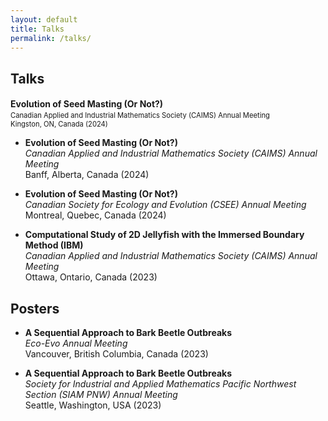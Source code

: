 ```yaml
---
layout: default
title: Talks
permalink: /talks/
---
```


## Talks

 <h3 style="font-size:1em; font-weight: bold; margin-bottom: 0.2em;">
    Evolution of Seed Masting (Or Not?) 
  </h3>
  <p style="font-size: 0.8em; margin-top: 0;">
    Canadian Applied and Industrial Mathematics Society (CAIMS) Annual Meeting<br>
    Kingston, ON, Canada (2024)
  </p>

  
- **Evolution of Seed Masting (Or Not?)**  
  *Canadian Applied and Industrial Mathematics Society (CAIMS) Annual Meeting*  
  Banff, Alberta, Canada (2024)

- **Evolution of Seed Masting (Or Not?)**  
  *Canadian Society for Ecology and Evolution (CSEE) Annual Meeting*  
  Montreal, Quebec, Canada (2024)

- **Computational Study of 2D Jellyfish with the Immersed Boundary Method (IBM)**  
  *Canadian Applied and Industrial Mathematics Society (CAIMS) Annual Meeting*  
  Ottawa, Ontario, Canada (2023)

## Posters
- **A Sequential Approach to Bark Beetle Outbreaks**  
  *Eco-Evo Annual Meeting*  
  Vancouver, British Columbia, Canada (2023)

- **A Sequential Approach to Bark Beetle Outbreaks**  
  *Society for Industrial and Applied Mathematics Pacific Northwest Section (SIAM PNW) Annual Meeting*  
  Seattle, Washington, USA (2023)

